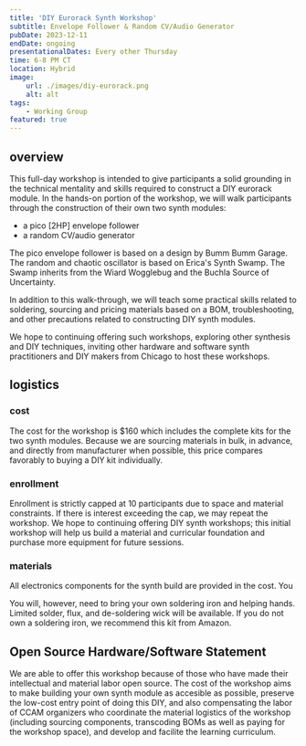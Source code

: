 ```yaml
---
title: 'DIY Eurorack Synth Workshop'
subtitle: Envelope Follower & Random CV/Audio Generator
pubDate: 2023-12-11
endDate: ongoing
presentationalDates: Every other Thursday
time: 6-8 PM CT
location: Hybrid
image:
    url: ./images/diy-eurorack.png
    alt: alt
tags:
    - Working Group
featured: true
---
```


## overview

This full-day workshop is intended to give participants a solid grounding in the technical mentality and skills required to construct a DIY eurorack module. In the hands-on portion of the workshop, we will walk participants through the construction of their own two synth modules:

-   a pico [2HP] envelope follower
-   a random CV/audio generator

The pico envelope follower is based on a design by Bumm Bumm Garage. The random and chaotic oscillator is based on Erica's Synth Swamp. The Swamp inherits from the Wiard Wogglebug and the Buchla Source of Uncertainty.

In addition to this walk-through, we will teach some practical skills related to soldering, sourcing and pricing materials based on a BOM, troubleshooting, and other precautions related to constructing DIY synth modules.

We hope to continuing offering such workshops, exploring other synthesis and DIY techniques, inviting other hardware and software synth practitioners and DIY makers from Chicago to host these workshops.

## logistics

### cost

The cost for the workshop is $160 which includes the complete kits for the two synth modules. Because we are sourcing materials in bulk, in advance, and directly from manufacturer when possible, this price compares favorably to buying a DIY kit individually.

### enrollment

Enrollment is strictly capped at 10 participants due to space and material constraints. If there is interest exceeding the cap, we may repeat the workshop. We hope to continuing offering DIY synth workshops; this initial workshop will help us build a material and curricular foundation and purchase more equipment for future sessions.

### materials

All electronics components for the synth build are provided in the cost. You

You will, however, need to bring your own soldering iron and helping hands. Limited solder, flux, and de-soldering wick will be available. If you do not own a soldering iron, we recommend this kit from Amazon.

## Open Source Hardware/Software Statement

We are able to offer this workshop because of those who have made their intellectual and material labor open source. The cost of the workshop aims to make building your own synth module as accesible as possible, preserve the low-cost entry point of doing this DIY, and also compensating the labor of CCAM organizers who coordinate the material logistics of the workshop (including sourcing components, transcoding BOMs as well as paying for the workshop space), and develop and facilite the learning curriculum.
